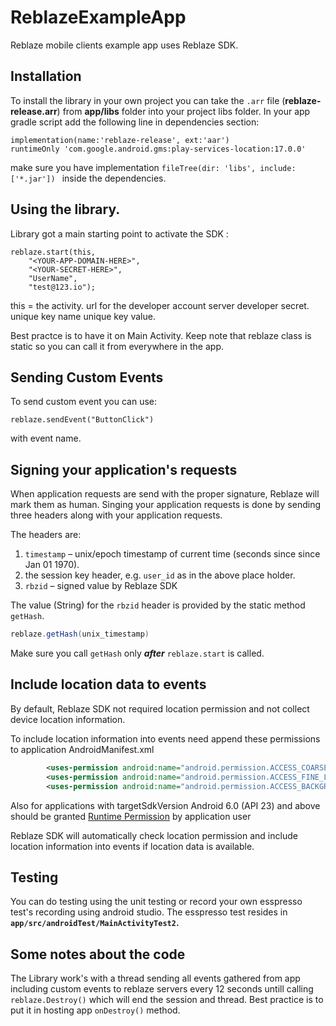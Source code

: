 # ReblazeExampleApp
Reblaze mobile clients example app uses Reblaze SDK.

## Installation

To install the library in your own project you can take the `.arr` file (**reblaze-release.arr**) from **app/libs** folder
into your project libs folder. In your app gradle script add the following line in dependencies section:

    implementation(name:'reblaze-release', ext:'aar')
    runtimeOnly 'com.google.android.gms:play-services-location:17.0.0'

make sure you have implementation `fileTree(dir: 'libs', include: ['*.jar'])
` inside the dependencies.

## Using the library.

Library got a main starting point to activate the SDK :

    reblaze.start(this, 
    	"<YOUR-APP-DOMAIN-HERE>", 
    	"<YOUR-SECRET-HERE>", 
    	"UserName",
    	"test@123.io");

this = the activity.
url for the developer account server 
developer secret.
unique key name 
unique key value.

Best practce is to have it on Main Activity. Keep note that reblaze class is static so you can call it from 
everywhere in the app. 

## Sending Custom Events
To send custom event you can use: 

    reblaze.sendEvent("ButtonClick") 

with event name.

## Signing your application's requests

When application requests are send with the proper signature, Reblaze will mark them as human.
Singing your application requests is done by sending three headers along with your application requests. 

The headers are:
 1. `timestamp` – unix/epoch timestamp of current time (seconds since since Jan 01 1970).
 2. the session key header, e.g. `user_id` as in the above place holder.
 3. `rbzid` – signed value by Reblaze SDK

The value (String) for the `rbzid` header is provided by the static method `getHash`.

```java
reblaze.getHash(unix_timestamp)
```

Make sure you call `getHash` only **_after_** `reblaze.start` is called.

## Include location data to events

By default, Reblaze SDK not required location permission and not collect device location information.

To include location information into events need append these permissions to application AndroidManifest.xml

```xml
        <uses-permission android:name="android.permission.ACCESS_COARSE_LOCATION" />
        <uses-permission android:name="android.permission.ACCESS_FINE_LOCATION" />
        <uses-permission android:name="android.permission.ACCESS_BACKGROUND_LOCATION" />
 ```

Also for applications with targetSdkVersion Android 6.0 (API 23) and above should be granted [Runtime Permission](https://developer.android.com/training/permissions/requesting) by application user

Reblaze SDK will automatically check location permission and include location information into events if location data is available.



## Testing

You can do testing using the unit testing or record your own esspresso test's recording using android studio.
The esspresso test resides in **`app/src/androidTest/MainActivityTest2`.** 

## Some notes about the code

The Library work's with a thread sending all events gathered from app including custom events 
to reblaze servers every 12 seconds untill calling `reblaze.Destroy()` which will end the session
and thread. Best practice is to put it in hosting app `onDestroy()` method.
